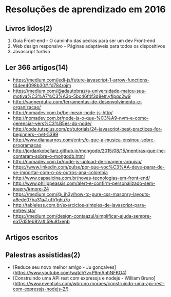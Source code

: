 # Resoluções de aprendizado em 2016

## Livros lidos(2)

 1. Guia Front-end - O caminho das pedras para ser um dev Front-end
 2. Web design responsivo - Páginas adaptáveis para todos os dispositivos
 3. Javascript furtivo

## Ler 366 artigos(14)

 * https://medium.com/jedi-js/future-javascript-1-arrow-functions-f44ee4098b30#.fd784rojm
 * https://medium.com/@adautobraz/a-universidade-matou-sua-motiva%C3%A7%C3%A3o-5bc46f4f3d8e#.yflpqc2w9
 * http://vagnerdutra.com/ferramentas-de-desenvolvimento-e-organizacao/
 * http://nomadev.com.br/be-mean-node-js-http/
 * http://nomadev.com.br/node-js-o-que-%C3%A9-nvm-e-como-gerenciar-vers%C3%B5es-do-node/
 * http://code.tutsplus.com/pt/tutorials/24-javascript-best-practices-for-beginners--net-5399
 * http://www.dianaarnos.com/entry/o-que-a-musica-ensinou-sobre-programacao
 * http://jordankobellarz.github.io/mongodb/2015/08/15/mentiras-que-lhe-contaram-sobre-o-mongodb.html
 * http://nomadev.com.br/node-js-upload-de-imagem-arquivo/
 * https://www.linkedin.com/pulse/por-que-voc%C3%AA-deve-parar-de-se-importar-com-o-os-outros-ana-colombia
 * http://www.capsaicina.com.br/novas-tecnologias-em-front-end/
 * http://www.philippeassis.com/alert-e-confirm-personalizado-sem-jquery/#more-24
 * https://medium.com/@_jh3y/how-to-pure-css-masonry-layouts-a8ede07ba31a#.ufb1ghu7o
 * http://tableless.com.br/exercicios-simples-de-javascript-para-entrevista/
 * https://medium.com/design-contaazul/simplificar-ajuda-sempre-ea17d5feb92a#.59u8fxepb
 
## Artigos escritos

## Palestras assistidas(2)
* [Reduce seu novo melhor amigo - Ju gonçalves] (https://www.youtube.com/watch?v=P9mAnhNFKO4) 
* [Construindo uma API rest com expressjs e nodejs - William Bruno] (https://www.eventials.com/wbruno.moraes/construindo-uma-api-rest-com-expressjs-nodejs-2/)
